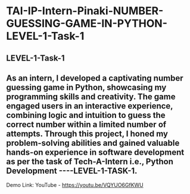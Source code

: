 # TAI-IP-Intern-Pinaki-NUMBER-GUESSING-GAME-IN-PYTHON-LEVEL-1-Task-1
LEVEL-1-Task-1
---------------------------------------------------------------------------------------------
As an intern, I developed a captivating number guessing game in Python, showcasing my programming skills and creativity. The game engaged users in an interactive experience, combining logic and intuition to guess the correct number within a limited number of attempts. Through this project, I honed my problem-solving abilities and gained valuable hands-on experience in software development as per the task of Tech-A-Intern i.e., Python Development ----LEVEL-1-TASK-1.
--------------------
Demo Link:
YouTube - https://youtu.be/VQYUO6GfKWU
